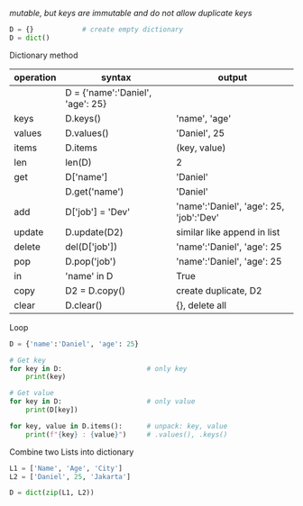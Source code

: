*mutable, but keys are immutable and do not allow duplicate keys*

```python
D = {}            # create empty dictionary
D = dict()
```

Dictionary method

| operation | syntax                           | output                                  |
| --------- | -------------------------------- | --------------------------------------- |
|           | D = {'name':'Daniel', 'age': 25} |                                         |
| keys      | D.keys()                         | 'name', 'age'                           |
| values    | D.values()                       | 'Daniel', 25                            |
| items     | D.items                          | (key, value)                            |
| len       | len(D)                           | 2                                       |
| get       | D['name']                        | 'Daniel'                                |
|           | D.get('name')                    | 'Daniel'                                |
| add       | D['job'] = 'Dev'                 | 'name':'Daniel', 'age': 25, 'job':'Dev' |
| update    | D.update(D2)                     | similar like append in list             |
| delete    | del(D['job'])                    | 'name':'Daniel', 'age': 25              |
| pop       | D.pop('job')                     | 'name':'Daniel', 'age': 25              |
| in        | 'name' in D                      | True                                    |
| copy      | D2 = D.copy()                    | create duplicate, D2                    |
| clear     | D.clear()                        | {}, delete all                          |

Loop
```python
D = {'name':'Daniel', 'age': 25}

# Get key
for key in D:                     # only key
	print(key)

# Get value
for key in D:                     # only value
	print(D[key])

for key, value in D.items():      # unpack: key, value
	print(f"{key} : {value}")     # .values(), .keys()
```

Combine two Lists into dictionary
```python
L1 = ['Name', 'Age', 'City']
L2 = ['Daniel', 25, 'Jakarta']

D = dict(zip(L1, L2))
```
